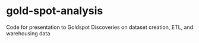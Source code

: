 # gold-spot-analysis
Code for presentation to Goldspot Discoveries on dataset creation, ETL, and warehousing data
